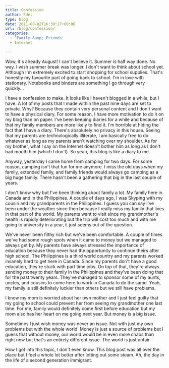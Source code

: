 ```yaml
---
title: Confession
author: Edel
type: blog
date: 2011-08-02T16:30:27+00:00
url: /blog/confession/
categories:
  - 'Family &amp; Friends'
  - Internet

---
```

Wow, it's already August! I can't believe it. Summer is half way done. No way. I wish summer break was longer. I don't want to think about school yet. Although I'm extremely excited to start shopping for school supplies. That's honestly my favourite part of going back to school. I'm in love with stationary. Notebooks and binders are something I go through very quickly...

I have a confession to make. It looks like I haven't blogged in a while, but I have. A lot of my posts that I made within the past nine days are set to private. Why? Because they contain very personal content and I don't want to have a physical diary. For some reason, I have more motivation to do it on my blog than on paper. I've been keeping diaries for a while and because of that my family members are more likely to find it. I'm horrible at hiding the fact that I have a diary. There's absolutely no privacy in this house. Seeing that my parents are technologically illiterate, I am basically free to do whatever as long as my parents aren't watching over my shoulder. As for my brother, what I say on the Internet doesn't bother him as long as I don't bad mouth him (which I don't). So yeah, this blog is like a diary to me.

Anyway, yesterday I came home from camping for two days. For some reason, camping isn't that fun for me anymore. I miss the old days when my family, extended family, and family friends would always go camping as a big huge family. There hasn't been a gathering that big in the last couple of years.

I don't know why but I've been thinking about family a lot. My family here in Canada and in the Philippines. A couple of days ago, I was Skyping with my cousin and my grandparents in the Philippines. I guess you can say I've been under the weather since then because I really miss my family that lives in that part of the world. My parents want to visit since my grandmother's health is rapidly deteriorating but the trip will cost too much and with me going to university in a year, it just seems out of the question.

We've never been filthy rich but we've been comfortable. A couple of times we've had some rough spots when it came to money but we managed to always get by. My parents have always stressed the importance of education because they never had the opportunity to continue theirs after high school. The Philippines is a third world country and my parents worked insanely hard to get here in Canada. Since my parents don't have a good education, they're stuck with part time jobs. On top of that, they're always sending money to their family in the Philippines and they've been doing that for the past twenty years. They've managed to sponsor some of my aunts, uncles, and cousins to come here to work in Canada to do the same. Yeah, my family is still definitely luckier than others but we still have problems.

I know my mom is worried about her own mother and I just feel guilty that my going to school could prevent her from seeing my grandmother one last time. For me, family would definitely come first before education but my mom also has her heart on me going next year. But money is a big issue.

Sometimes I just wish money was never an issue. Not with just my own problems but with the whole world. Money is just a source of problems but I guess that without money, our world would be in even more chaos than right now but that's an entirely different issue. The world is just unfair.

How I got into this topic, I don't even know. This blog post was all over the place but I feel a whole lot better after letting out some steam. Ah, the day in the life of a second generation immigrant.


